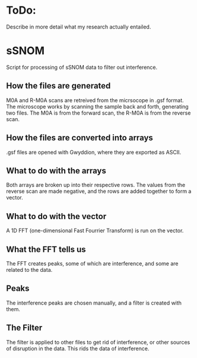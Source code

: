 # ToDo:
Describe in more detail what my research actually entailed.

# sSNOM
Script for processing of sSNOM data to filter out interference.

## How the files are generated
M0A and R-M0A scans are retreived from the micrsocope in .gsf format.
The microscope works by scanning the sample back and forth, generating two files.
The M0A is from the forward scan, the R-M0A is from the reverse scan.

## How the files are converted into arrays
.gsf files are opened with Gwyddion, where they are exported as ASCII.

## What to do with the arrays
Both arrays are broken up into their respective rows. The values from the reverse scan are made negative, and the rows are added together to form a vector. 

## What to do with the vector
A 1D FFT (one-dimensional Fast Fourrier Transform) is run on the vector.

## What the FFT tells us
The FFT creates peaks, some of which are interference, and some are related to the data.

## Peaks
The interference peaks are chosen manually, and a filter is created with them. 

## The Filter
The filter is applied to other files to get rid of interference, or other sources of disruption in the data. This rids the data of interference.
